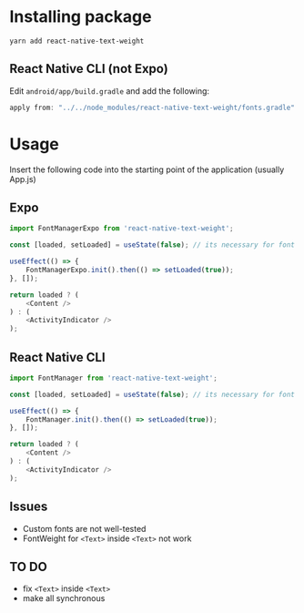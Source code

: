 # Installing package

`yarn add react-native-text-weight`

## React Native CLI (not Expo)
Edit `android/app/build.gradle` and add the following:

```gradle
apply from: "../../node_modules/react-native-text-weight/fonts.gradle"
```

# Usage

Insert the following code into the starting point of the application (usually App.js) 

## Expo
```js
import FontManagerExpo from 'react-native-text-weight';

const [loaded, setLoaded] = useState(false); // its necessary for font loading async and update ui

useEffect(() => {
    FontManagerExpo.init().then(() => setLoaded(true));
}, []);

return loaded ? (
    <Content />
) : (
    <ActivityIndicator />
);
```
## React Native CLI
```js
import FontManager from 'react-native-text-weight';

const [loaded, setLoaded] = useState(false); // its necessary for font loading async and update ui

useEffect(() => {
    FontManager.init().then(() => setLoaded(true));
}, []);

return loaded ? (
    <Content />
) : (
    <ActivityIndicator />
);
```

## Issues
- Custom fonts are not well-tested
- FontWeight for ```<Text>``` inside ```<Text>``` not work

## TO DO
- fix ```<Text>``` inside ```<Text>```
- make all synchronous
